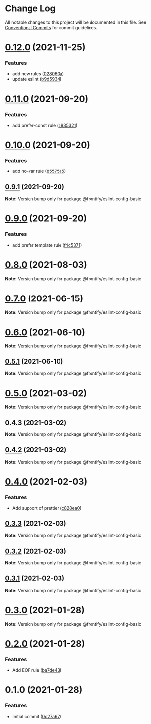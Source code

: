 # Change Log

All notable changes to this project will be documented in this file.
See [Conventional Commits](https://conventionalcommits.org) for commit guidelines.

# [0.12.0](https://github.com/Frontify/eslint-config/compare/v0.11.0...v0.12.0) (2021-11-25)


### Features

* add new rules ([028060a](https://github.com/Frontify/eslint-config/commit/028060ad816eb4f0aa129c784f94783f74677da6))
* update eslint ([b9d5934](https://github.com/Frontify/eslint-config/commit/b9d593423ba877101bbd162b2490b11317a41d0e))





# [0.11.0](https://github.com/Frontify/eslint-config/compare/v0.10.0...v0.11.0) (2021-09-20)


### Features

* add prefer-const rule ([a835321](https://github.com/Frontify/eslint-config/commit/a835321fe1fa0cd4a03131e1ba5661689131e761))





# [0.10.0](https://github.com/Frontify/eslint-config/compare/v0.9.1...v0.10.0) (2021-09-20)


### Features

* add no-var rule ([85575a5](https://github.com/Frontify/eslint-config/commit/85575a5c720fa3e43a9dd2cca6b16538b0fa6dfe))





## [0.9.1](https://github.com/Frontify/eslint-config/compare/v0.9.0...v0.9.1) (2021-09-20)

**Note:** Version bump only for package @frontify/eslint-config-basic





# [0.9.0](https://github.com/Frontify/eslint-config/compare/v0.8.0...v0.9.0) (2021-09-20)


### Features

* add prefer template rule ([f4c5371](https://github.com/Frontify/eslint-config/commit/f4c53719694ba2f9edc6eff4531ebd0d70747bb4))





# [0.8.0](https://github.com/Frontify/eslint-config/compare/v0.7.0...v0.8.0) (2021-08-03)

**Note:** Version bump only for package @frontify/eslint-config-basic





# [0.7.0](https://github.com/Frontify/eslint-config/compare/v0.6.0...v0.7.0) (2021-06-15)

**Note:** Version bump only for package @frontify/eslint-config-basic





# [0.6.0](https://github.com/Frontify/eslint-config/compare/v0.5.1...v0.6.0) (2021-06-10)

**Note:** Version bump only for package @frontify/eslint-config-basic





## [0.5.1](https://github.com/Frontify/eslint-config/compare/v0.5.0...v0.5.1) (2021-06-10)

**Note:** Version bump only for package @frontify/eslint-config-basic





# [0.5.0](https://github.com/Frontify/eslint-config/compare/v0.4.3...v0.5.0) (2021-03-02)

**Note:** Version bump only for package @frontify/eslint-config-basic





## [0.4.3](https://github.com/Frontify/eslint-config/compare/v0.4.2...v0.4.3) (2021-03-02)

**Note:** Version bump only for package @frontify/eslint-config-basic





## [0.4.2](https://github.com/Frontify/eslint-config/compare/v0.4.0...v0.4.2) (2021-03-02)

**Note:** Version bump only for package @frontify/eslint-config-basic





# [0.4.0](https://github.com/Frontify/eslint-config/compare/v0.3.3...v0.4.0) (2021-02-03)


### Features

* Add support of prettier ([c828ea0](https://github.com/Frontify/eslint-config/commit/c828ea051275a34d4ac9bb99a55b9aecec3446cb))





## [0.3.3](https://github.com/Frontify/eslint-config/compare/v0.3.2...v0.3.3) (2021-02-03)

**Note:** Version bump only for package @frontify/eslint-config-basic





## [0.3.2](https://github.com/Frontify/eslint-config/compare/v0.3.1...v0.3.2) (2021-02-03)

**Note:** Version bump only for package @frontify/eslint-config-basic





## [0.3.1](https://github.com/Frontify/eslint-config/compare/v0.3.0...v0.3.1) (2021-02-03)

**Note:** Version bump only for package @frontify/eslint-config-basic





# [0.3.0](https://github.com/Frontify/eslint-config/compare/v0.2.0...v0.3.0) (2021-01-28)

**Note:** Version bump only for package @frontify/eslint-config-basic





# [0.2.0](https://github.com/Frontify/eslint-config/compare/v0.1.0...v0.2.0) (2021-01-28)


### Features

* Add EOF rule ([ba7de43](https://github.com/Frontify/eslint-config/commit/ba7de436cd8d291f0478eb1b72f37e7a11ca455b))





# 0.1.0 (2021-01-28)


### Features

* Initial commit ([0c27a67](https://github.com/Frontify/eslint-config/commit/0c27a6766a2719ed9edd6327b4fc66ad279dea9a))
